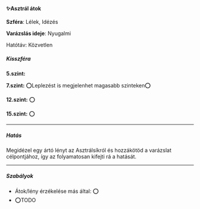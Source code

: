 #### ✨Asztrál átok


**Szféra**: Lélek, Idézés

**Varázslás ideje**: Nyugalmi

Hatótáv: Közvetlen

##### Kisszféra

**5.szint:** 

**7.szint:** ⭕Leplezést is megjelenhet magasabb szinteken⭕

**12.szint:** ⭕

**15.szint:** ⭕


---
##### Hatás

Megidézel egy ártó lényt az Asztrálsíkról és hozzákötöd a varázslat célpontjához, így az folyamatosan kifejti rá a hatását.

---
##### Szabályok

- Átok/lény érzékelése más által: ⭕
- ⭕TODO
